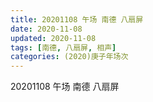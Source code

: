 ```yaml
---
title: 20201108 午场 南德 八扇屏 
date: 2020-11-08
updated: 2020-11-08
tags: [南德, 八扇屏, 相声] 
categories: (2020)庚子年场次
---
```

20201108 午场 南德 八扇屏 


